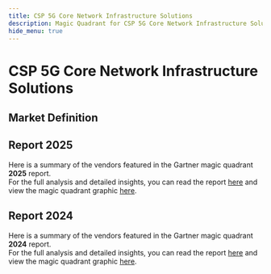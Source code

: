 ```yaml
---
title: CSP 5G Core Network Infrastructure Solutions
description: Magic Quadrant for CSP 5G Core Network Infrastructure Solutions
hide_menu: true
---
```


# CSP 5G Core Network Infrastructure Solutions

## Market Definition

## Report 2025

Here is a summary of the vendors featured in the Gartner magic quadrant **2025** report. <br/>For the full analysis and detailed insights, you can read the report
<a href="/docs/2025/csp-5g-core-network-infrastructure-solutions.pdf" target="_blank" rel="noopener noreferrer">here</a>
and view the magic quadrant graphic
<a href="/docs/2025/csp-5g-core-network-infrastructure-solutions.png" target="_blank" rel="noopener noreferrer">here</a>.

## Report 2024

Here is a summary of the vendors featured in the Gartner magic quadrant **2024** report. <br/>For the full analysis and detailed insights, you can read the report
<a href="/docs/2024/csp-5g-core-network-infrastructure-solutions.pdf" target="_blank" rel="noopener noreferrer">here</a>
and view the magic quadrant graphic
<a href="/docs/2024/csp-5g-core-network-infrastructure-solutions.png" target="_blank" rel="noopener noreferrer">here</a>.
